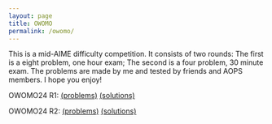 ```yaml
---
layout: page
title: OWOMO
permalink: /owomo/
---
```


This is a mid-AIME difficulty competition. It consists of two rounds: The first is a eight problem, one hour exam;
The second is a four problem, 30 minute exam. The problems are made by me and tested by friends and AOPS members.
I hope you enjoy!

OWOMO24 R1: [(problems)](/assets/OWOMO_2024__Round_1.pdf) [(solutions)](/assets/OWOMO_2024__Round_1_Solutions.pdf)

OWOMO24 R2: [(problems)](/assets/OWOMO_2024__Round_2.pdf) [(solutions)](/assets/OWOMO_2024__Round_2_Solutions.pdf)